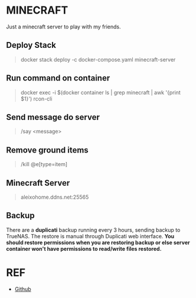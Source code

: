 # MINECRAFT
Just a minecraft server to play with my friends.

## Deploy Stack
> docker stack deploy -c docker-compose.yaml minecraft-server

## Run command on container
> docker exec -i $(docker container ls | grep minecraft | awk '{print $1}') rcon-cli

## Send message do server
> \/say \<message>

## Remove ground items
> /kill @e[type=item]

## Minecraft Server
> aleixohome.ddns.net:25565

## Backup
There are a **duplicati** backup running every 3 hours, sending backup to TrueNAS. The restore is manual through Duplicati web interface. **You should restore permissions when you are restoring backup or else server container won't have permissions to read/write files restored.**

# REF
- [Github](https://github.com/itzg/docker-minecraft-server)